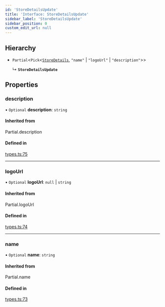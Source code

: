 ```yaml
---
id: 'StoreDetailsUpdate'
title: 'Interface: StoreDetailsUpdate'
sidebar_label: 'StoreDetailsUpdate'
sidebar_position: 0
custom_edit_url: null
---
```


## Hierarchy

- `Partial`<`Pick`<[`StoreDetails`](../#storedetails), `"name"` \| `"logoUrl"` \| `"description"`\>\>

  ↳ **`StoreDetailsUpdate`**

## Properties

### description

• `Optional` **description**: `string`

#### Inherited from

Partial.description

#### Defined in

[types.ts:75](https://github.com/Project-Krypto/ReactPayVault/blob/208ee24/src/lib/types.ts#L75)

---

### logoUrl

• `Optional` **logoUrl**: `null` \| `string`

#### Inherited from

Partial.logoUrl

#### Defined in

[types.ts:74](https://github.com/Project-Krypto/ReactPayVault/blob/208ee24/src/lib/types.ts#L74)

---

### name

• `Optional` **name**: `string`

#### Inherited from

Partial.name

#### Defined in

[types.ts:73](https://github.com/Project-Krypto/ReactPayVault/blob/208ee24/src/lib/types.ts#L73)
